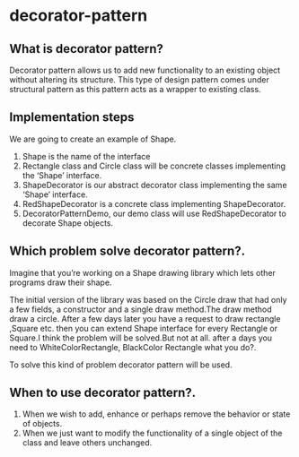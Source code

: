 # decorator-pattern


## What is decorator pattern?
Decorator pattern allows us to add new functionality to an existing object without altering its structure. This type of design pattern comes under structural pattern as this pattern acts as a wrapper to existing class.

## Implementation steps
We are going to create an example of Shape.
1. Shape is the name of the interface
2. Rectangle  class and Circle class will be concrete classes implementing the ‘Shape’ interface.
3. ShapeDecorator is our abstract decorator class implementing the same ‘Shape’ interface.
4. RedShapeDecorator is a concrete class implementing ShapeDecorator.
5. DecoratorPatternDemo, our demo class will use RedShapeDecorator to decorate Shape objects.

## Which problem solve decorator pattern?.
Imagine that you’re working on a Shape drawing library which lets other programs draw their shape.

The initial version of the library was based on the Circle draw that had only a few fields, a constructor and a single draw method.The draw method draw a circle.
After a few days later you have a request to draw rectangle ,Square etc. then you can extend Shape interface for every Rectangle or Square.I think the problem will be solved.But not at all. 
after a days you need to WhiteColorRectangle, BlackColor Rectangle what you do?.

To solve this kind of problem decorator pattern will be used.

## When to use decorator pattern?.
1. When we wish to add, enhance or perhaps remove the behavior or state of objects.
2. When we just want to modify the functionality of a single object of the class and leave others unchanged.

 



